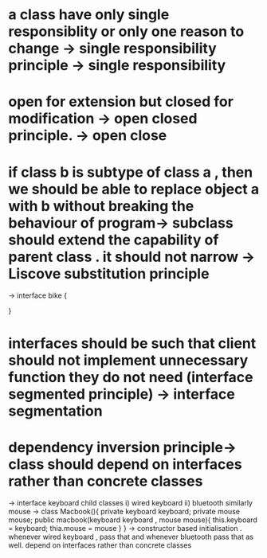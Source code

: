 # a class have only single responsiblity or only one reason to change -> single responsibility principle -> single responsibility
# open for extension but closed for modification -> open closed principle. -> open close
# if class b is subtype of class a , then we should be able to replace object a with b without breaking the behaviour of program-> subclass should extend the capability of parent class . it should not narrow -> Liscove substitution principle
   -> interface bike {

   }

# interfaces should be such that client should not implement unnecessary function they do not need (interface segmented principle)  -> interface segmentation
# dependency inversion principle-> class should depend on interfaces rather than concrete classes

-> interface keyboard child classes i) wired keyboard ii) bluetooth 
similarly mouse
-> class Macbook(){
    private keyboard keyboard;
    private mouse mouse;
    public macbook(keyboard keyboard , mouse mouse){
        this.keyboard = keyboard;
        thia.mouse = mouse
    }
}
-> constructor based  initialisation . whenever wired keyboard , pass that and whenever bluetooth pass that as well. depend on interfaces rather than concrete classes